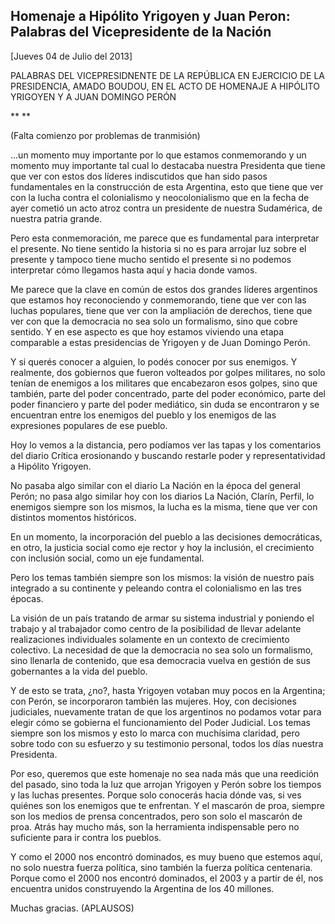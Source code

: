 Homenaje a Hipólito Yrigoyen y Juan Peron: Palabras del Vicepresidente de la Nación
-----------------------------------------------------------------------------------

[Jueves 04 de Julio del 2013]

PALABRAS DEL VICEPRESIDNENTE DE LA REPÚBLICA EN EJERCICIO DE LA
PRESIDENCIA, AMADO BOUDOU, EN EL ACTO DE HOMENAJE A HIPÓLITO YRIGOYEN Y
A JUAN DOMINGO PERÓN

** **

(Falta comienzo por problemas de tranmisión)

…un momento muy importante por lo que estamos conmemorando y un momento
muy importante tal cual lo destacaba nuestra Presidenta que tiene que
ver con estos dos líderes indiscutidos que han sido pasos fundamentales
en la construcción de esta Argentina, esto que tiene que ver con la
lucha contra el colonialismo y neocolonialismo que en la fecha de ayer
cometió un acto atroz contra un presidente de nuestra Sudamérica, de
nuestra patria grande.

Pero esta conmemoración, me parece que es fundamental para interpretar
el presente. No tiene sentido la historia si no es para arrojar luz
sobre el presente y tampoco tiene mucho sentido el presente si no
podemos interpretar cómo llegamos hasta aquí y hacia donde vamos.

Me parece que la clave en común de estos dos grandes líderes argentinos
que estamos hoy reconociendo y conmemorando, tiene que ver con las
luchas populares, tiene que ver con la ampliación de derechos, tiene que
ver con que la democracia no sea solo un formalismo, sino que cobre
sentido. Y en ese aspecto es que hoy estamos viviendo una etapa
comparable a estas presidencias de Yrigoyen y de Juan Domingo Perón.

Y si querés conocer a alguien, lo podés conocer por sus enemigos. Y
realmente, dos gobiernos que fueron volteados por golpes militares, no
solo tenían de enemigos a los militares que encabezaron esos golpes,
sino que también, parte del poder concentrado, parte del poder
económico, parte del poder financiero y parte del poder mediático, sin
duda se encontraron y se encuentran entre los enemigos del pueblo y los
enemigos de las expresiones populares de ese pueblo.

Hoy lo vemos a la distancia, pero podíamos ver las tapas y los
comentarios del diario Crítica erosionando y buscando restarle poder y
representatividad a Hipólito Yrigoyen.

No pasaba algo similar con el diario La Nación en la época del general
Perón; no pasa algo similar hoy con los diarios La Nación, Clarín,
Perfil, lo enemigos siempre son los mismos, la lucha es la misma, tiene
que ver con distintos momentos históricos.

En un momento, la incorporación del pueblo a las decisiones
democráticas, en otro, la justicia social como eje rector y hoy la
inclusión, el crecimiento con inclusión social, como un eje fundamental.

Pero los temas también siempre son los mismos: la visión de nuestro país
integrado a su continente y peleando contra el colonialismo en las tres
épocas.

La visión de un país tratando de armar su sistema industrial y poniendo
el trabajo y al trabajador como centro de la posibilidad de llevar
adelante realizaciones individuales solamente en un contexto de
crecimiento colectivo. La necesidad de que la democracia no sea solo un
formalismo, sino llenarla de contenido, que esa democracia vuelva en
gestión de sus gobernantes a la vida del pueblo.

Y de esto se trata, ¿no?, hasta Yrigoyen votaban muy pocos en la
Argentina; con Perón, se incorporaron también las mujeres. Hoy, con
decisiones judiciales, nuevamente tratan de que los argentinos no
podamos votar para elegir cómo se gobierna el funcionamiento del Poder
Judicial. Los temas siempre son los mismos y esto lo marca con muchísima
claridad, pero sobre todo con su esfuerzo y su testimonio personal,
todos los días nuestra Presidenta.

Por eso, queremos que este homenaje no sea nada más que una reedición
del pasado, sino toda la luz que arrojan Yrigoyen y Perón sobre los
tiempos y las luchas presentes. Porque solo conocerás hacia dónde vas,
si ves quiénes son los enemigos que te enfrentan. Y el mascarón de proa,
siempre son los medios de prensa concentrados, pero son solo el mascarón
de proa. Atrás hay mucho más, son la herramienta indispensable pero no
suficiente para ir contra los pueblos.

Y como el 2000 nos encontró dominados, es muy bueno que estemos aquí, no
solo nuestra fuerza política, sino también la fuerza política
centenaria. Porque como el 2000 nos encontró dominados, el 2003 y a
partir de él, nos encuentra unidos construyendo la Argentina de los 40
millones.

Muchas gracias. (APLAUSOS)  
